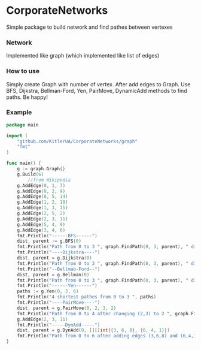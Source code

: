 # CorporateNetworks

Simple package to build network and find pathes between vertexes

### Network

Implemented like graph (which implemented like list of edges)

### How to use

Simply create Graph with number of vertex. After add edges to Graph. Use BFS, Dijkstra, Bellman-Ford, Yen, PairMove, DynamicAdd methods to find paths. Be happy!

### Example

```go
package main

import (
	"github.com/KitlerUA/CorporateNetworks/graph"
	"fmt"
)

func main() {
	g := graph.Graph{}
	g.Build(6)
        //from Wikipedia
	g.AddEdge(0, 1, 7)
	g.AddEdge(0, 2, 9)
	g.AddEdge(0, 5, 14)
	g.AddEdge(1, 2, 10)
	g.AddEdge(1, 3, 15)
	g.AddEdge(2, 5, 2)
	g.AddEdge(2, 3, 11)
	g.AddEdge(5, 4, 9)
	g.AddEdge(3, 4, 6)
	fmt.Println("------BFS------")
	dist, parent := g.BFS(0)
	fmt.Println("Path from 0 to 3 ", graph.FindPath(0, 3, parent), " distance = ", dist[3])
	fmt.Println("----Dijkstra----")
	dist, parent = g.Dijkstra(0)
	fmt.Println("Path from 0 to 3 ", graph.FindPath(0, 3, parent), " distance = ", dist[3])
	fmt.Println("--Bellmab-Ford--")
	dist, parent = g.Bellman(0)
	fmt.Println("Path from 0 to 3 ", graph.FindPath(0, 3, parent), " distance = ", dist[3])
	fmt.Println("------Yen------")
	paths := g.Yen(0, 3, 6)
	fmt.Println("4 shortest pathes from 0 to 3 ", paths)
	fmt.Println("----PairMove----")
	dist, parent = g.PairMove(0, 2, 3, 2)
	fmt.Println("Path from 0 to 4 after changing (2,3) to 2 ", graph.FindPath(0, 4, parent), " distance = ", dist[4])
	g.AddEdge(2, 3, 11)
	fmt.Println("-----DynAdd-----")
	dist, parent = g.DynAdd(0, [][]int{{3, 6, 8}, {6, 4, 1}})
	fmt.Println("Path from 0 to 6 after adding edges (3,6,8) and (6,4,1) ", graph.FindPath(0, 6, parent), " distance = ", dist[6])
}
````
